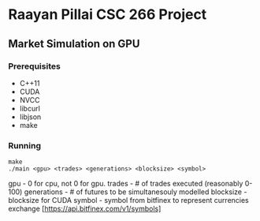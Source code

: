 # Raayan Pillai CSC 266 Project 
## Market Simulation on GPU

### Prerequisites
* C++11
* CUDA
* NVCC
* libcurl
* libjson
* make



### Running 
```
make
./main <gpu> <trades> <generations> <blocksize> <symbol>
```

gpu - 0 for cpu, not 0 for gpu.
trades - # of trades executed (reasonably 0-100)
generations - # of futures to be simultanesouly modelled
blocksize - blocksize for CUDA
symbol - symbol from bitfinex to represent currencies exchange [https://api.bitfinex.com/v1/symbols]
